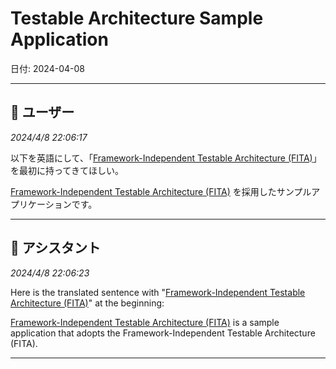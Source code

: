 # Testable Architecture Sample Application

日付: 2024-04-08

---

## 👤 ユーザー
*2024/4/8 22:06:17*

以下を英語にして、「[Framework-Independent Testable Architecture (FITA)](#framework-independent-testable-architecture-fita)」を最初に持ってきてほしい。

[Framework-Independent Testable Architecture (FITA)](#framework-independent-testable-architecture-fita) を採用したサンプルアプリケーションです。

---

## 🤖 アシスタント
*2024/4/8 22:06:23*

Here is the translated sentence with "[Framework-Independent Testable Architecture (FITA)](#framework-independent-testable-architecture-fita)" at the beginning:

[Framework-Independent Testable Architecture (FITA)](#framework-independent-testable-architecture-fita) is a sample application that adopts the Framework-Independent Testable Architecture (FITA).

---
